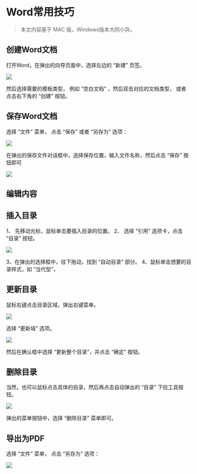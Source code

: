 # Word常用技巧

> 本文内容基于 MAC 版，Windows版本大同小异。

## 创建Word文档

打开Word，在弹出的向导页面中，选择左边的 “新建” 页签。

![](01_create_word.jpg)

然后选择需要的模板类型， 例如 “空白文档” ，然后双击对应的文档类型， 或者点击右下角的 “创建” 按钮。

## 保存Word文档

选择 “文件” 菜单， 点击 “保存” 或者 “另存为” 选项：

![](02_save_word.jpg)

在弹出的保存文件对话框中，选择保存位置，输入文件名称，然后点击 “保存” 按钮即可

![](03_save_word_file_name.jpg)

## 编辑内容



## 插入目录

1、 先移动光标，鼠标单击要插入目录的位置。
2、 选择 “引用” 选项卡，点击 “目录” 按钮。

![](add_contents.jpg)

3、在弹出的选择框中，往下拖动，找到 “自动目录” 部分。
4、鼠标单击想要的目录样式，如 “当代型”，




## 更新目录

鼠标右键点击目录区域，弹出右键菜单。

![](update_index.jpg)

选择 “更新域” 选项。

![](update_index_2.jpg)

然后在确认框中选择 “更新整个目录”，并点击 “确定” 按钮。

## 删除目录

当然，也可以鼠标点击具体的目录，然后再点击自动弹出的 “目录” 下拉工具按钮。

![](update_index_3.jpg)

弹出的菜单按钮中，选择 “删除目录” 菜单即可。


## 导出为PDF

选择 “文件” 菜单， 点击 “另存为” 选项：

![](save_as_pdf_1.jpg)
